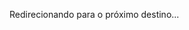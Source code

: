  <p>Redirecionando para o próximo destino...</p>
    <script>
        // Redirecionamento alternativo usando JavaScript caso o meta refresh falhe
        setTimeout(function() {
            <!DOCTYPE html>
<html lang="en">
<head>
    <meta charset="UTF-8">
    <meta http-equiv="refresh" content="0; url=https://www.qrfy.com/IZgiPfvp53">
     window.location.href = "https://drive.google.com/file/d/1_H4VkWjtWJCrPUyXXvQwduBlnEVmw2-g/view?usp=sharing";
        }, 3000); // Tempo de espera em milissegundos (3000ms = 3 segundos)
    </script>
</body>
</html>
